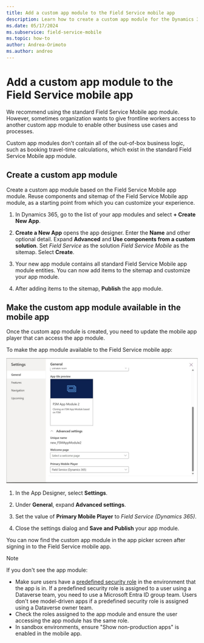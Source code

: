 ```yaml
---
title: Add a custom app module to the Field Service mobile app
description: Learn how to create a custom app module for the Dynamics 365 Field Service mobile app.
ms.date: 05/17/2024
ms.subservice: field-service-mobile
ms.topic: how-to
author: Andrea-Orimoto
ms.author: andreo
---
```


# Add a custom app module to the Field Service mobile app

We recommend using the standard Field Service Mobile app module. However, sometimes organization wants to give frontline workers access to another custom app module to enable other business use cases and processes.

Custom app modules don't contain all of the out-of-box business logic, such as booking travel-time calculations, which exist in the standard Field Service Mobile app module.

## Create a custom app module

Create a custom app module based on the Field Service Mobile app module. Reuse components and sitemap of the Field Service Mobile app module, as a starting point from which you can customize your experience.

1. In Dynamics 365, go to the list of your app modules and select **+ Create New App**.

1. **Create a New App** opens the app designer. Enter the **Name** and other optional detail. Expand **Advanced** and **Use components from a custom solution**. Set *Field Service* as the solution *Field Service Mobile* as the sitemap. Select **Create**.

1. Your new app module contains all standard Field Service Mobile app module entities. You can now add items to the sitemap and customize your app module.

1. After adding items to the sitemap, **Publish** the app module.

## Make the custom app module available in the mobile app

Once the custom app module is created, you need to update the mobile app player that can access the app module.

To make the app module available to the Field Service mobile app:

![Setting "Primary Mobile Player" in Power Apps.](media/mobile-primarymobileplayer.jpg)

1. In the App Designer, select **Settings**.

1. Under **General**, expand **Advanced settings**.

1. Set the value of **Primary Mobile Player** to *Field Service (Dynamics 365)*.

1. Close the settings dialog and **Save and Publish** your app module.

You can now find the custom app module in the app picker screen after signing in to the Field Service mobile app.

> [!NOTE]
> If you don't see the app module:
>
> - Make sure users have a [predefined security role](/power-platform/admin/database-security) in the environment that the app is in. If a predefined security role is assigned to a user using a Dataverse team, you need to use a Microsoft Entra ID group team. Users don't see model-driven apps if a predefined security role is assigned using a Dataverse owner team.
> - Check the roles assigned to the app module and ensure the user accessing the app module has the same role.
> - In sandbox environments, ensure "Show non-production apps" is enabled in the mobile app.
